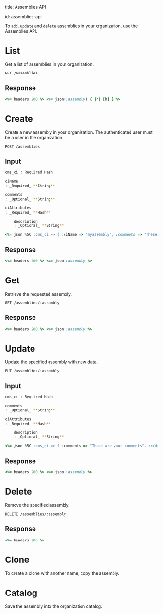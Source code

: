 
title: Assemblies API

id: assemblies-api


To `add`, `update` and `delete` assemblies in your organization, use the Assemblies API.

# List

Get a list of assemblies in your organization.

```http
GET /assemblies
```

## Response

```ruby
<%= headers 200 %> <%= json(:assembly) { |h| [h] } %>
```

# Create

Create a new assembly in your organization. The authenticated user must be a user in the organization.

```http
POST /assemblies
```

## Input

```bash
cms_ci : Required Hash

ciName
: _Required_ **String**

comments
: _Optional_ **String**

ciAttributes
: _Required_ **Hash**

    description
    : _Optional_ **String**
```

```ruby
<%= json %5C :cms_ci => { :ciName => "myassembly", :comments => "These are your comments", :ciAttributes => { :description => "This is your assembly description" } } %>
```


## Response

```ruby
<%= headers 200 %> <%= json :assembly %>
```

# Get

Retrieve the requested assembly.

```http
GET /assemblies/:assembly
```

## Response

```ruby
<%= headers 200 %> <%= json :assembly %>
```

# Update

Update the specified assembly with new data.

```http
PUT /assemblies/:assembly
```

## Input

```bash
cms_ci : Required Hash

comments
: _Optional_ **String**

ciAttributes
: _Required_ **Hash**

    description
    : _Optional_ **String**
```

```ruby
<%= json %5C :cms_ci => { :comments => "These are your comments", :ciAttributes => { :description => "This is your assembly description" } } %>
```


## Response

```ruby
<%= headers 200 %> <%= json :assembly %>
```

# Delete

Remove the specified assembly.

```http
DELETE /assemblies/:assembly
```

## Response

```ruby
<%= headers 200 %>
```

# Clone

To create a clone with another name, copy the assembly.

[comment]: # (Todo)

# Catalog

Save the assembly into the organization catalog.

[comment]: # (__TODO add steps here?)
